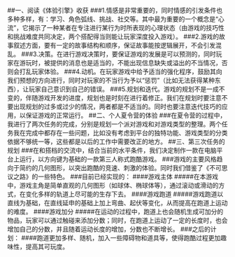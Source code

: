 ##一、阅读《体验引擎》收获
###1.情感是非常重要的，同时情感的引发条件也多种多样，有：学习、角色弧线、挑战、社交等。其中最为重要的一个概念是“心流”，它揭示了一种某者在专注进行某行为时所表现的心理状态（由游戏的技巧性和挑战难度共同决定，两个搭配得当则能让玩家深度投入游戏）。
###2.游戏的故事叙述方面，要有一定的故事结构和顺序，保证故事能按逻辑展开，不会引发混乱。
###3.决策。在进行游戏决策时，要保证游戏的发展是可以预测的，同时玩家在游玩时，被提供的消息也是适当的，不能出现信息缺失或溢出的不当情况，否则会打乱玩家体验。
###4.动机。在玩家游戏中给予适当的强化程序，鼓励其向我们预想的方向进行，同时对玩家的不当行为予以“惩罚”（比如无法获得某种东西），让玩家自己意识到自己的错误。
###5.规划和迭代。游戏的规划不是一成不变的，伴随游戏开发的进度，规划也是时刻在进行着修正。我们在规划时要注意不要出现规划的过多或过少的情况，两者都是不适当的。同时也要注意迭代技巧的应用，以保证游戏的正常运行。
##二、个人夏令营的体验
###在夏令营的过程中，我进行了两次任务的完成，分别是规划一个派对游戏和对游戏类型的整理。两个任务我在完成中都存在一些问题，比如没有考虑到平台的独特功能、游戏类型的分类依据不够统一等，这些都是以后的工作中需要改正的地方。
##三、第三次任务的规划
###在和搭档的交流中，结合当前的水平条件，我们决定制作一款在电脑平台上运行，以方向键为基础的一款第三人称式跑酷游戏。
###游戏的主要风格趋向于简约的几何图形，以突出跑酷的竞速、刺激的体验。同时我们借鉴了《不可思议之路》的一些特色。
###目前已经实现的：
####游戏主体
#####在本游戏中，游戏主角是简单直观的几何图形（如球体、椭球体等），通过滚动或滑动的方式，在变化多样的轨道上尽可能的生存下去。
####游戏跑道
#####游戏跑道以直线为基础，在直线延申的基础上加上弯曲、起伏等变化，从而提高在跑道上运动的难度。
####游戏加分
#####在运动的过程中，跑道上也会随机生成可加分的物品，玩家可以通过触碰来添加分数；同时，在跑道上运动了一定的长度时，也会增加自己的分数，并且随着运动长度的增加，分数也不断增长。
###之后的计划：
####跑道更加多样、随机，加入一些障碍物和道具等，使得跑酷过程更加趣味性，提高其可玩度。